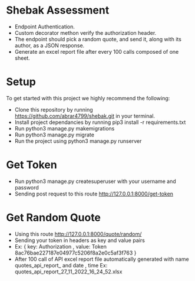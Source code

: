 # Shebak Assessment
- Endpoint Authentication. 
- Custom decorator methon verify the authorization header.
- The endpoint should pick a random quote, and send it, along with its author, as a JSON response.
- Generate an excel report file after every 100 calls composed of one sheet.

# Setup
To get started with this project we highly recommend the following:
 - Clone this repository by running https://github.com/abrar4799/shebak.git in your terminal.
 - Install project dependancies by running pip3 install -r requirements.txt
 - Run python3 manage.py makemigrations
 - Run python3 manage.py migrate
 - Run the project using python3 manage.py runserver

# Get Token
- Run python3 manage.py createsuperuser with your username and password
- Sending post request to this route http://127.0.0.1:8000/get-token 

# Get Random Quote
- Using this route http://127.0.0.1:8000/quote/random/
- Sending your token in headers as key and value pairs
- Ex: { key: Authorization , value: Token 8ac76bae227187e04977c5206f8a2e0c5af3f763 }
- After 100 call of API excel report file automatically generated with name quotes_api_report_ and date , time Ex: quotes_api_report_27_11_2022_16_24_52.xlsx
